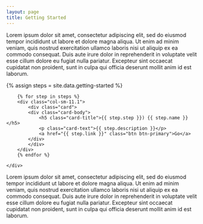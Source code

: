```yaml
---
layout: page
title: Getting Started
---
```

Lorem ipsum dolor sit amet, consectetur adipiscing elit, sed do eiusmod tempor incididunt ut labore et dolore magna aliqua. Ut enim ad minim veniam, quis nostrud exercitation ullamco laboris nisi ut aliquip ex ea commodo consequat. Duis aute irure dolor in reprehenderit in voluptate velit esse cillum dolore eu fugiat nulla pariatur. Excepteur sint occaecat cupidatat non proident, sunt in culpa qui officia deserunt mollit anim id est laborum.

{% assign steps = site.data.getting-started %}
<div class="container">
    <div class="row">

        {% for step in steps %}
        <div class="col-sm-11.1">
            <div class="card">
            <div class="card-body">
                <h5 class="card-title">{{ step.step }}) {{ step.name }}</h5>
                <p class="card-text">{{ step.description }}</p>
                <a href="{{ step.link }}" class="btn btn-primary">Go</a>
            </div>
            </div>
        </div>    
        {% endfor %}

    </div>
</div>

Lorem ipsum dolor sit amet, consectetur adipiscing elit, sed do eiusmod tempor incididunt ut labore et dolore magna aliqua. Ut enim ad minim veniam, quis nostrud exercitation ullamco laboris nisi ut aliquip ex ea commodo consequat. Duis aute irure dolor in reprehenderit in voluptate velit esse cillum dolore eu fugiat nulla pariatur. Excepteur sint occaecat cupidatat non proident, sunt in culpa qui officia deserunt mollit anim id est laborum.